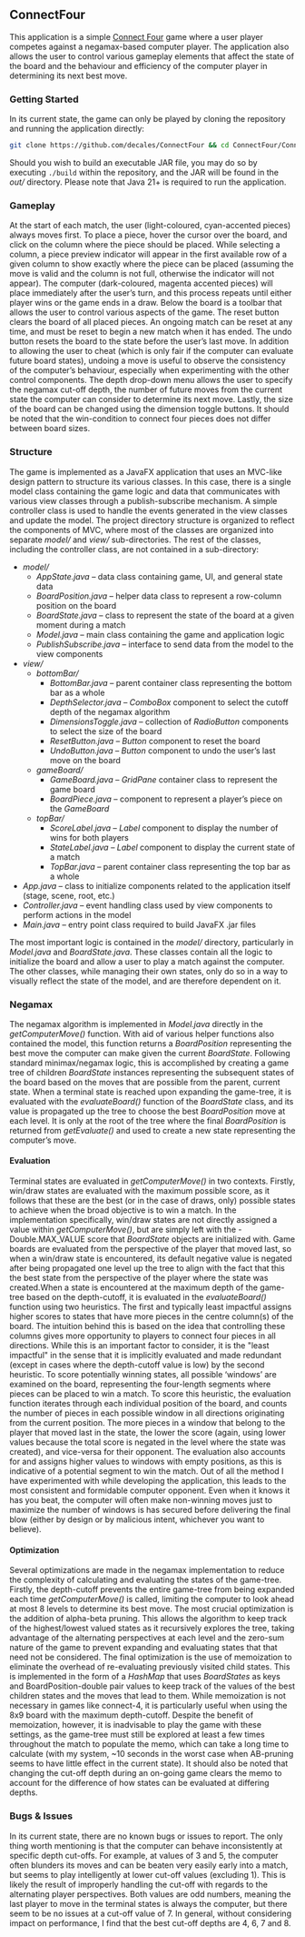 ## ConnectFour

This application is a simple [Connect Four](https://en.wikipedia.org/wiki/Connect_Four) game where a user player competes against a negamax-based computer player. The application also allows the user to control various gameplay elements that affect the state of the
board and the behaviour and efficiency of the computer player in determining its next best move.

### Getting Started
In its current state, the game can only be played by cloning the repository and running the application directly:

```bash
git clone https://github.com/decales/ConnectFour && cd ConnectFour/ConnectFour && ./run
```
Should you wish to build an executable JAR file, you may do so by executing ```./build``` within the repository, and the
JAR will be found in the *out/* directory. Please note that Java 21+ is required to run the application.

### Gameplay

At the start of each match, the user (light-coloured, cyan-accented pieces) always moves first. To place a piece,
hover the cursor over the board, and click on the column where the piece should be placed. While selecting a
column, a piece preview indicator will appear in the first available row of a given column to show exactly where
the piece can be placed (assuming the move is valid and the column is not full, otherwise the indicator will not
appear). The computer (dark-coloured, magenta accented pieces) will place immediately after the user’s turn,
and this process repeats until either player wins or the game ends in a draw.
Below the board is a toolbar that allows the user to control various aspects of the game. The reset button clears
the board of all placed pieces. An ongoing match can be reset at any time, and must be reset to begin a new
match when it has ended. The undo button resets the board to the state before the user’s last move. In addition to
allowing the user to cheat (which is only fair if the computer can evaluate future board states), undoing a move is
useful to observe the consistency of the computer’s behaviour, especially when experimenting with the other
control components. The depth drop-down menu allows the user to specify the negamax cut-off depth, the
number of future moves from the current state the computer can consider to determine its next move. Lastly, the
size of the board can be changed using the dimension toggle buttons. It should be noted that the win-condition to
connect four pieces does not differ between board sizes.

### Structure

The game is implemented as a JavaFX application that uses an MVC-like design pattern to structure its various classes. In this case, there is a single model class containing the game logic and data that communicates with various view classes through a publish-subscribe mechanism. A simple controller class is used to handle the events generated in the view classes and update the model. The project directory structure is organized to reflect the components of MVC, where most of the classes are organized into separate *model/* and *view/* sub-directories. The rest of the classes, including the controller class, are not contained in a sub-directory:

- *model/*
    - *AppState.java* – data class containing game, UI, and general state data
    - *BoardPosition.java* – helper data class to represent a row-column position on the board
    - *BoardState.java* – class to represent the state of the board at a given moment during a match
    - *Model.java* – main class containing the game and application logic
    - *PublishSubscribe.java* – interface to send data from the model to the view components
- *view/*
    - *bottomBar/*
        - *BottomBar.java* – parent container class representing the bottom bar as a whole
        - *DepthSelector.java* – *ComboBox* component to select the cutoff depth of the negamax algorithm
        - *DimensionsToggle.java* – collection of *RadioButton* components to select the size of the board
        - *ResetButton.java* – *Button* component to reset the board
        - *UndoButton.java* – *Button* component to undo the user’s last move on the board
    - *gameBoard/*
        - *GameBoard.java* – *GridPane* container class to represent the game board
        - *BoardPiece.java* – component to represent a player’s piece on the *GameBoard*
    - *topBar/*
        - *ScoreLabel.java* – *Label* component to display the number of wins for both players
        - *StateLabel.java* – *Label* component to display the current state of a match
        - *TopBar.java* – parent container class representing the top bar as a whole
- *App.java* – class to initialize components related to the application itself (stage, scene, root, etc.)
- *Controller.java* – event handling class used by view components to perform actions in the model
- *Main.java* – entry point class required to build JavaFX .jar files

The most important logic is contained in the *model/* directory, particularly in *Model.java* and *BoardState.java*.
These classes contain all the logic to initialize the board and allow a user to play a match against the computer.
The other classes, while managing their own states, only do so in a way to visually reflect the state of the model,
and are therefore dependent on it.

### Negamax

The negamax algorithm is implemented in *Model.java* directly in the *getComputerMove()* function. With aid of
various helper functions also contained the model, this function returns a *BoardPosition* representing the best
move the computer can make given the current *BoardState*. Following standard minimax/negamax logic, this is
accomplished by creating a game tree of children *BoardState* instances representing the subsequent states of the
board based on the moves that are possible from the parent, current state. When a terminal state is reached upon
expanding the game-tree, it is evaluated with the *evaluateBoard()* function of the *BoardState* class, and its value
is propagated up the tree to choose the best *BoardPosition* move at each level. It is only at the root of the tree
where the final *BoardPosition* is returned from *getEvaluate()* and used to create a new state representing the
computer’s move.

#### Evaluation

Terminal states are evaluated in *getComputerMove()* in two contexts. Firstly, win/draw states are evaluated with
the maximum possible score, as it follows that these are the best (or in the case of draws, only) possible states to
achieve when the broad objective is to win a match. In the implementation specifically, win/draw states are not
directly assigned a value within *getComputerMove()*, but are simply left with the -Double.MAX_VALUE score
that *BoardState* objects are initialized with. Game boards are evaluated from the perspective of the player that
moved last, so when a win/draw state is encountered, its default negative value is negated after being propagated
one level up the tree to align with the fact that this the best state from the perspective of the player where the
state was created.When a state is encountered at the maximum depth of the game-tree based on the depth-cutoff, it is evaluated in
the *evaluateBoard()* function using two heuristics. The first and typically least impactful assigns higher scores to
states that have more pieces in the centre column(s) of the board. The intuition behind this is based on the idea
that controlling these columns gives more opportunity to players to connect four pieces in all directions. While
this is an important factor to consider, it is the "least impactful" in the sense that it is implicitly evaluated and
made redundant (except in cases where the depth-cutoff value is low) by the second heuristic. To score
potentially winning states, all possible ‘windows’ are examined on the board, representing the four-length
segments where pieces can be placed to win a match. To score this heuristic, the evaluation function iterates
through each individual position of the board, and counts the number of pieces in each possible window in all
directions originating from the current position. The more pieces in a window that belong to the player that
moved last in the state, the lower the score (again, using lower values because the total score is negated in the
level where the state was created), and vice-versa for their opponent. The evaluation also accounts for and
assigns higher values to windows with empty positions, as this is indicative of a potential segment to win the
match. Out of all the method I have experimented with while developing the application, this leads to the most
consistent and formidable computer opponent. Even when it knows it has you beat, the computer will often make
non-winning moves just to maximize the number of windows is has secured before delivering the final blow
(either by design or by malicious intent, whichever you want to believe).

#### Optimization

Several optimizations are made in the negamax implementation to reduce the complexity of calculating and
evaluating the states of the game-tree. Firstly, the depth-cutoff prevents the entire game-tree from being
expanded each time *getComputerMove()* is called, limiting the computer to look ahead at most 8 levels to
determine its best move. The most crucial optimization is the addition of alpha-beta pruning. This allows the
algorithm to keep track of the highest/lowest valued states as it recursively explores the tree, taking advantage of
the alternating perspectives at each level and the zero-sum nature of the game to prevent expanding and
evaluating states that that need not be considered. The final optimization is the use of memoization to eliminate
the overhead of re-evaluating previously visited child states. This is implemented in the form of a *HashMap* that
uses *BoardStates* as keys and BoardPosition-double pair values to keep track of the values of the best children
states and the moves that lead to them. While memoization is not necessary in games like connect-4, it is
particularly useful when using the 8x9 board with the maximum depth-cutoff. Despite the benefit of
memoization, however, it is inadvisable to play the game with these settings, as the game-tree must still be
explored at least a few times throughout the match to populate the memo, which can take a long time to calculate
(with my system, ~10 seconds in the worst case when AB-pruning seems to have little effect in the current state).
It should also be noted that changing the cut-off depth during an on-going game clears the memo to account for
the difference of how states can be evaluated at differing depths.

### Bugs & Issues

In its current state, there are no known bugs or issues to report. The only thing worth mentioning is that the
computer can behave inconsistently at specific depth cut-offs. For example, at values of 3 and 5, the computer
often blunders its moves and can be beaten very easily early into a match, but seems to play intelligently at lower
cut-off values (excluding 1). This is likely the result of improperly handling the cut-off with regards to the
alternating player perspectives. Both values are odd numbers, meaning the last player to move in the terminal
states is always the computer, but there seem to be no issues at a cut-off value of 7. In general, without
considering impact on performance, I find that the best cut-off depths are 4, 6, 7 and 8.

